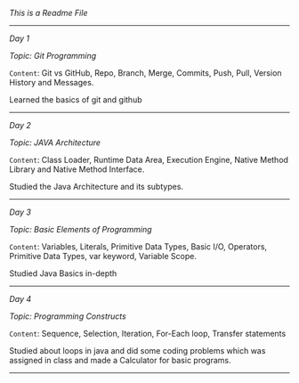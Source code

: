 *This is a Readme File*

<hr>

*Day 1*

*Topic: Git Programming*


`Content`: Git vs GitHub, Repo, Branch, Merge, Commits, Push, Pull, Version History and Messages.


Learned the basics of git and github

<hr>

*Day 2*

*Topic: JAVA Architecture*


`Content`: Class Loader, Runtime Data Area, Execution Engine, Native Method Library and Native Method Interface.


Studied the Java Architecture and its subtypes.

<hr>

*Day 3*

*Topic: Basic Elements of Programming*


`Content`: Variables, Literals, Primitive Data Types, Basic I/O, Operators, Primitive Data Types, var keyword, Variable Scope.


Studied Java Basics in-depth

<hr>

*Day 4*

*Topic: Programming Constructs*


`Content`: Sequence, Selection, Iteration, For-Each loop, Transfer statements


Studied about loops in java and did some coding problems which was assigned in class and made a Calculator for basic programs.

<hr>